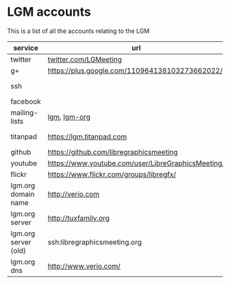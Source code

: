 # LGM accounts

This is a list of all the accounts relating to the LGM

|service         |url  |managers |members |
|---             |---  |---      |---     |
|twitter |[twitter.com/LGMeeting](@LGMeeting) |ale |julien |
|g+      |https://plus.google.com/110964138103273662022/ |ale |julien |
|ssh     | |ale, camille| |
|facebook | |ale | |
|mailing-lists | [lgm](http://lists.freedesktop.org/mailman/listinfo/libre-graphics-meeting), [lgm-org](http://lists.freedesktop.org/mailman/listinfo/libre-graphics-meeting-org) |ale | |
|titanpad |https://lgm.titanpad.com |ale, camille|all IT + some communication|
|github |https://github.com/libregraphicsmeeting |ale |IT |
|youtube |https://www.youtube.com/user/LibreGraphicsMeeting/| g+| |
|flickr |https://www.flickr.com/groups/libregfx/ | | |
|lgm.org domain name |http://verio.com |louis | |
|lgm.org server |http://tuxfamily.org |ale|manuel (greyscale) |
|lgm.org server (old) |ssh:libregraphicsmeeting.org |ale| |
|lgm.org dns |http://www.verio.com/ |ale, louis| |
